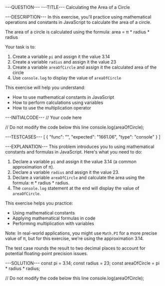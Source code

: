 ---QUESTION---
---TITLE---
Calculating the Area of a Circle

---DESCRIPTION---
In this exercise, you'll practice using mathematical operations and constants in JavaScript to calculate the area of a circle.

The area of a circle is calculated using the formula: area = π * radius * radius

Your task is to:
1. Create a variable `pi` and assign it the value 3.14
2. Create a variable `radius` and assign it the value 23
3. Create a variable `areaOfCircle` and assign it the calculated area of the circle
4. Use `console.log` to display the value of `areaOfCircle`

This exercise will help you understand:
- How to use mathematical constants in JavaScript
- How to perform calculations using variables
- How to use the multiplication operator

---INITIALCODE---
// Your code here


// Do not modify the code below this line
console.log(areaOfCircle);

---TESTCASES---
[
  { "func": "", "expected": "1661.06", "type": "console" }
]

---EXPLANATION---
This problem introduces you to using mathematical constants and formulas in JavaScript. Here's what you need to do:

1. Declare a variable `pi` and assign it the value 3.14 (a common approximation of π).
2. Declare a variable `radius` and assign it the value 23.
3. Declare a variable `areaOfCircle` and calculate the area using the formula: π * radius * radius.
4. The `console.log` statement at the end will display the value of `areaOfCircle`.

This exercise helps you practice:
- Using mathematical constants
- Applying mathematical formulas in code
- Performing multiplication with variables

Note: In real-world applications, you might use `Math.PI` for a more precise value of π, but for this exercise, we're using the approximation 3.14.

The test case rounds the result to two decimal places to account for potential floating-point precision issues.

---SOLUTION---
const pi = 3.14;
const radius = 23;
const areaOfCircle = pi * radius * radius;

// Do not modify the code below this line
console.log(areaOfCircle);